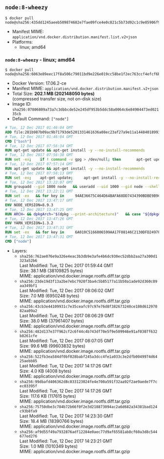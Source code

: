 ## `node:8-wheezy`

```console
$ docker pull node@sha256:435dd1245aeeb509874682e7fae09fce4e0c821c5b73d92c1c9e05906f9bd395
```

-	Manifest MIME: `application/vnd.docker.distribution.manifest.list.v2+json`
-	Platforms:
	-	linux; amd64

### `node:8-wheezy` - linux; amd64

```console
$ docker pull node@sha256:6063e89eec17f8a506c79011bd9e226e019cc58be1f2ec763ccf4efcf6be3fdb
```

-	Docker Version: 17.06.2-ce
-	Manifest MIME: `application/vnd.docker.distribution.manifest.v2+json`
-	Total Size: **202.1 MB (202148050 bytes)**  
	(compressed transfer size, not on-disk size)
-	Image ID: `sha256:07806809a73a7c3dbbcde52e245df953b5ddc58a0064c6e84904473ed02135cb`
-	Default Command: `["node"]`

```dockerfile
# Tue, 12 Dec 2017 01:46:04 GMT
ADD file:281b987b09ac9b71793de5201331461636a08ec23af27a9e11a14484018993dd in / 
# Tue, 12 Dec 2017 01:46:04 GMT
CMD ["bash"]
# Tue, 12 Dec 2017 07:56:34 GMT
RUN apt-get update && apt-get install -y --no-install-recommends 		ca-certificates 		curl 		wget 	&& rm -rf /var/lib/apt/lists/*
# Tue, 12 Dec 2017 07:56:38 GMT
RUN set -ex; 	if ! command -v gpg > /dev/null; then 		apt-get update; 		apt-get install -y --no-install-recommends 			gnupg 			dirmngr 		; 		rm -rf /var/lib/apt/lists/*; 	fi
# Tue, 12 Dec 2017 07:57:14 GMT
RUN apt-get update && apt-get install -y --no-install-recommends 		bzr 		git 		mercurial 		openssh-client 		subversion 				procps 	&& rm -rf /var/lib/apt/lists/*
# Tue, 12 Dec 2017 07:58:13 GMT
RUN set -ex; 	apt-get update; 	apt-get install -y --no-install-recommends 		autoconf 		automake 		bzip2 		dpkg-dev 		file 		g++ 		gcc 		imagemagick 		libbz2-dev 		libc6-dev 		libcurl4-openssl-dev 		libdb-dev 		libevent-dev 		libffi-dev 		libgdbm-dev 		libgeoip-dev 		libglib2.0-dev 		libjpeg-dev 		libkrb5-dev 		liblzma-dev 		libmagickcore-dev 		libmagickwand-dev 		libncurses5-dev 		libncursesw5-dev 		libpng-dev 		libpq-dev 		libreadline-dev 		libsqlite3-dev 		libssl-dev 		libtool 		libwebp-dev 		libxml2-dev 		libxslt-dev 		libyaml-dev 		make 		patch 		xz-utils 		zlib1g-dev 				$( 			if apt-cache show 'default-libmysqlclient-dev' 2>/dev/null | grep -q '^Version:'; then 				echo 'default-libmysqlclient-dev'; 			else 				echo 'libmysqlclient-dev'; 			fi 		) 	; 	rm -rf /var/lib/apt/lists/*
# Tue, 12 Dec 2017 13:22:07 GMT
RUN groupadd --gid 1000 node   && useradd --uid 1000 --gid node --shell /bin/bash --create-home node
# Tue, 12 Dec 2017 13:22:11 GMT
RUN set -ex   && for key in     94AE36675C464D64BAFA68DD7434390BDBE9B9C5     FD3A5288F042B6850C66B31F09FE44734EB7990E     71DCFD284A79C3B38668286BC97EC7A07EDE3FC1     DD8F2338BAE7501E3DD5AC78C273792F7D83545D     C4F0DFFF4E8C1A8236409D08E73BC641CC11F4C8     B9AE9905FFD7803F25714661B63B535A4C206CA9     56730D5401028683275BD23C23EFEFE93C4CFFFE     77984A986EBC2AA786BC0F66B01FBB92821C587A   ; do     gpg --keyserver pgp.mit.edu --recv-keys "$key" ||     gpg --keyserver keyserver.pgp.com --recv-keys "$key" ||     gpg --keyserver ha.pool.sks-keyservers.net --recv-keys "$key" ;   done
# Tue, 12 Dec 2017 13:47:17 GMT
ENV NODE_VERSION=8.9.3
# Tue, 12 Dec 2017 13:47:25 GMT
RUN ARCH= && dpkgArch="$(dpkg --print-architecture)"   && case "${dpkgArch##*-}" in     amd64) ARCH='x64';;     ppc64el) ARCH='ppc64le';;     *) echo "unsupported architecture"; exit 1 ;;   esac   && curl -SLO "https://nodejs.org/dist/v$NODE_VERSION/node-v$NODE_VERSION-linux-$ARCH.tar.xz"   && curl -SLO --compressed "https://nodejs.org/dist/v$NODE_VERSION/SHASUMS256.txt.asc"   && gpg --batch --decrypt --output SHASUMS256.txt SHASUMS256.txt.asc   && grep " node-v$NODE_VERSION-linux-$ARCH.tar.xz\$" SHASUMS256.txt | sha256sum -c -   && tar -xJf "node-v$NODE_VERSION-linux-$ARCH.tar.xz" -C /usr/local --strip-components=1 --no-same-owner   && rm "node-v$NODE_VERSION-linux-$ARCH.tar.xz" SHASUMS256.txt.asc SHASUMS256.txt   && ln -s /usr/local/bin/node /usr/local/bin/nodejs
# Tue, 12 Dec 2017 13:47:26 GMT
ENV YARN_VERSION=1.3.2
# Tue, 12 Dec 2017 13:47:31 GMT
RUN set -ex   && for key in     6A010C5166006599AA17F08146C2130DFD2497F5   ; do     gpg --keyserver pgp.mit.edu --recv-keys "$key" ||     gpg --keyserver keyserver.pgp.com --recv-keys "$key" ||     gpg --keyserver ha.pool.sks-keyservers.net --recv-keys "$key" ;   done   && curl -fSLO --compressed "https://yarnpkg.com/downloads/$YARN_VERSION/yarn-v$YARN_VERSION.tar.gz"   && curl -fSLO --compressed "https://yarnpkg.com/downloads/$YARN_VERSION/yarn-v$YARN_VERSION.tar.gz.asc"   && gpg --batch --verify yarn-v$YARN_VERSION.tar.gz.asc yarn-v$YARN_VERSION.tar.gz   && mkdir -p /opt/yarn   && tar -xzf yarn-v$YARN_VERSION.tar.gz -C /opt/yarn --strip-components=1   && ln -s /opt/yarn/bin/yarn /usr/local/bin/yarn   && ln -s /opt/yarn/bin/yarn /usr/local/bin/yarnpkg   && rm yarn-v$YARN_VERSION.tar.gz.asc yarn-v$YARN_VERSION.tar.gz
# Tue, 12 Dec 2017 13:47:31 GMT
CMD ["node"]
```

-	Layers:
	-	`sha256:762ae076e9a326e4eac3b3db9e3afe4b6dc930ec52dbb2aa27a300d1323a52b6`  
		Last Modified: Tue, 12 Dec 2017 01:59:44 GMT  
		Size: 38.1 MB (38109825 bytes)  
		MIME: application/vnd.docker.image.rootfs.diff.tar.gzip
	-	`sha256:23de19d3f13a2be7ebc7920f3ba4c5b85177a11b50a1ade92d360c09aa349bf1`  
		Last Modified: Tue, 12 Dec 2017 08:06:02 GMT  
		Size: 7.0 MB (6950248 bytes)  
		MIME: application/vnd.docker.image.rootfs.diff.tar.gzip
	-	`sha256:43cb3e44109931c7e35ceafc97c97e76d8f382673240ce180d61297082aa09a2`  
		Last Modified: Tue, 12 Dec 2017 08:06:29 GMT  
		Size: 38.0 MB (37961407 bytes)  
		MIME: application/vnd.docker.image.rootfs.diff.tar.gzip
	-	`sha256:482d137e37f962cf2c6f44c4b743df70e5f9e509946e91af0307f632b8261cfe`  
		Last Modified: Tue, 12 Dec 2017 08:07:05 GMT  
		Size: 99.6 MB (99603832 bytes)  
		MIME: application/vnd.docker.image.rootfs.diff.tar.gzip
	-	`sha256:522fb3ea584df0bf028babf245a3dcc4fe1a033c3e2dfb0049974d6425aebb85`  
		Last Modified: Tue, 12 Dec 2017 14:17:26 GMT  
		Size: 4.0 KB (4008 bytes)  
		MIME: application/vnd.docker.image.rootfs.diff.tar.gzip
	-	`sha256:99dbafd406362d8c833123024fe4e700a591f32aa92f2ae9aede7f7cec03395f`  
		Last Modified: Tue, 12 Dec 2017 14:17:26 GMT  
		Size: 117.6 KB (117615 bytes)  
		MIME: application/vnd.docker.image.rootfs.diff.tar.gzip
	-	`sha256:75750dbe3c784b72b66f0f2e3d218873094ac2a6d682a34381bad124c93b8fa9`  
		Last Modified: Tue, 12 Dec 2017 14:23:30 GMT  
		Size: 18.4 MB (18390766 bytes)  
		MIME: application/vnd.docker.image.rootfs.diff.tar.gzip
	-	`sha256:af9d55f49a7932876adf12284e0aec77d9af65581ab8cf60a3d8c544677ed276`  
		Last Modified: Tue, 12 Dec 2017 14:23:21 GMT  
		Size: 1.0 MB (1010349 bytes)  
		MIME: application/vnd.docker.image.rootfs.diff.tar.gzip
